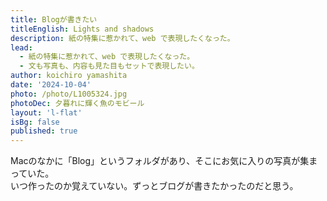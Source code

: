 ```yaml
---
title: Blogが書きたい
titleEnglish: Lights and shadows
description: 紙の特集に惹かれて、web で表現したくなった。
lead:
  - 紙の特集に惹かれて、web で表現したくなった。
  - 文も写真も、内容も見た目もセットで表現したい。
author: koichiro yamashita
date: '2024-10-04'
photo: /photo/L1005324.jpg
photoDec: 夕暮れに輝く魚のモビール
layout: 'l-flat'
isBg: false
published: true
---
```


Macのなかに「Blog」というフォルダがあり、そこにお気に入りの写真が集まっていた。  
いつ作ったのか覚えていない。ずっとブログが書きたかったのだと思う。
